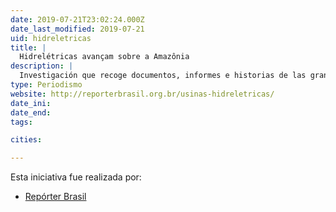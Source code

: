 ```yaml
---
date: 2019-07-21T23:02:24.000Z
date_last_modified: 2019-07-21
uid: hidreletricas
title: |
  Hidrelétricas avançam sobre a Amazônia
description: |
  Investigación que recoge documentos, informes e historias de las grandes plantas de energía en construcción en la Amazonia.
type: Periodismo
website: http://reporterbrasil.org.br/usinas-hidreletricas/
date_ini: 
date_end: 
tags:

cities: 

---
```


Esta iniciativa fue realizada por:

- [Repórter Brasil](/organizaciones/reporter-brasil)
